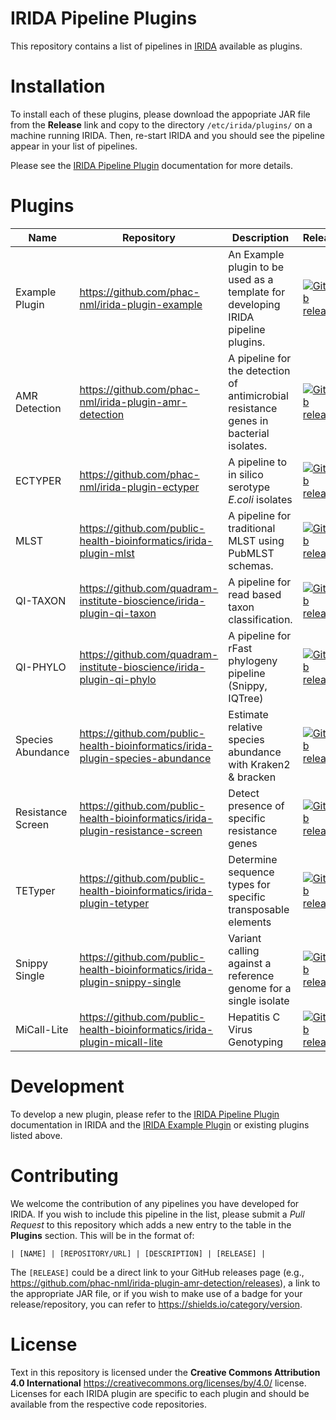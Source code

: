 # IRIDA Pipeline Plugins

This repository contains a list of pipelines in [IRIDA][] available as plugins.

# Installation

To install each of these plugins, please download the appopriate JAR file from the **Release** link and copy to the directory `/etc/irida/plugins/` on a machine running IRIDA. Then, re-start IRIDA and you should see the pipeline appear in your list of pipelines.

Please see the [IRIDA Pipeline Plugin][] documentation for more details.

# Plugins

| Name | Repository | Description | Release |
|------|------------|-------------|---------|
| Example Plugin | <https://github.com/phac-nml/irida-plugin-example> | An Example plugin to be used as a template for developing IRIDA pipeline plugins. | [![GitHub release](https://img.shields.io/github/release/phac-nml/irida-plugin-example.svg)](https://github.com/phac-nml/irida-plugin-example/releases/latest) |
| AMR Detection | <https://github.com/phac-nml/irida-plugin-amr-detection> | A pipeline for the detection of antimicrobial resistance genes in bacterial isolates. | [![GitHub release](https://img.shields.io/github/release/phac-nml/irida-plugin-amr-detection.svg)](https://github.com/phac-nml/irida-plugin-amr-detection/releases/latest) |
| ECTYPER | <https://github.com/phac-nml/irida-plugin-ectyper> | A pipeline to in silico serotype *E.coli* isolates | [![GitHub release](https://img.shields.io/github/release-pre/phac-nml/irida-plugin-ectyper.svg?color=blue)](https://github.com/phac-nml/irida-plugin-ectyper/releases) |
| MLST | <https://github.com/public-health-bioinformatics/irida-plugin-mlst> | A pipeline for traditional MLST using PubMLST schemas. | [![GitHub release](https://img.shields.io/github/release/public-health-bioinformatics/irida-plugin-mlst.svg)](https://github.com/public-health-bioinformatics/irida-plugin-mlst/releases/latest) |
| QI-TAXON | <https://github.com/quadram-institute-bioscience/irida-plugin-qi-taxon> | A pipeline for read based taxon classification. | [![GitHub release](https://img.shields.io/github/release/quadram-institute-bioscience/irida-plugin-qi-taxon.svg)](https://github.com/quadram-institute-bioscience/irida-plugin-qi-taxon/releases/latest) |
| QI-PHYLO | <https://github.com/quadram-institute-bioscience/irida-plugin-qi-phylo> | A pipeline for rFast phylogeny pipeline (Snippy, IQTree) | [![GitHub release](https://img.shields.io/github/release/quadram-institute-bioscience/irida-plugin-qi-phylo.svg)](https://github.com/quadram-institute-bioscience/irida-plugin-qi-phylo/releases/latest) |
| Species Abundance | <https://github.com/public-health-bioinformatics/irida-plugin-species-abundance> | Estimate relative species abundance with Kraken2 & bracken | [![GitHub release](https://img.shields.io/github/release/public-health-bioinformatics/irida-plugin-species-abundance.svg)](https://github.com/public-health-bioinformatics/irida-plugin-species-abundance/releases/latest) |
| Resistance Screen | <https://github.com/public-health-bioinformatics/irida-plugin-resistance-screen> | Detect presence of specific resistance genes | [![GitHub release](https://img.shields.io/github/release/public-health-bioinformatics/irida-plugin-resistance-screen.svg)](https://github.com/public-health-bioinformatics/irida-plugin-resistance-screen/releases/latest) |
| TETyper | <https://github.com/public-health-bioinformatics/irida-plugin-tetyper> | Determine sequence types for specific transposable elements | [![GitHub release](https://img.shields.io/github/release/public-health-bioinformatics/irida-plugin-tetyper.svg)](https://github.com/public-health-bioinformatics/irida-plugin-tetyper/releases/latest) |
| Snippy Single | <https://github.com/public-health-bioinformatics/irida-plugin-snippy-single> | Variant calling against a reference genome for a single isolate  | [![GitHub release](https://img.shields.io/github/release/public-health-bioinformatics/irida-plugin-snippy-single.svg)](https://github.com/public-health-bioinformatics/irida-plugin-snippy-single/releases/latest) |
| MiCall-Lite | <https://github.com/public-health-bioinformatics/irida-plugin-micall-lite> | Hepatitis C Virus Genotyping  | [![GitHub release](https://img.shields.io/github/release/public-health-bioinformatics/irida-plugin-micall-lite.svg)](https://github.com/public-health-bioinformatics/irida-plugin-micall-lite/releases/latest) |


# Development

To develop a new plugin, please refer to the [IRIDA Pipeline Plugin][plugin-main] documentation in IRIDA and the [IRIDA Example Plugin][] or existing plugins listed above.

# Contributing

We welcome the contribution of any pipelines you have developed for IRIDA. If you wish to include this pipeline in the list, please submit a *Pull Request* to this repository which adds a new entry to the table in the **Plugins** section. This will be in the format of:

```
| [NAME] | [REPOSITORY/URL] | [DESCRIPTION] | [RELEASE] |
```

The `[RELEASE]` could be a direct link to your GitHub releases page (e.g., <https://github.com/phac-nml/irida-plugin-amr-detection/releases>), a link to the appropriate JAR file, or if you wish to make use of a badge for your release/repository, you can refer to <https://shields.io/category/version>.

# License

Text in this repository is licensed under the **Creative Commons Attribution 4.0 International** <https://creativecommons.org/licenses/by/4.0/> license. Licenses for each IRIDA plugin are specific to each plugin and should be available from the respective code repositories.

[IRIDA]: https://github.com/phac-nml/irida/
[IRIDA Pipeline Plugin]: https://irida.corefacility.ca/documentation/developer/tools/pipelines/#4-test-in-irida
[plugin-main]: https://irida.corefacility.ca/documentation/developer/tools/pipelines/
[IRIDA Example Plugin]: https://github.com/phac-nml/irida-plugin-example
